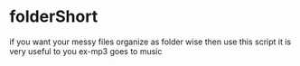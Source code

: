 # folderShort
if you want your messy files organize as folder wise then use this script it is very useful to you ex-mp3 goes to music  
